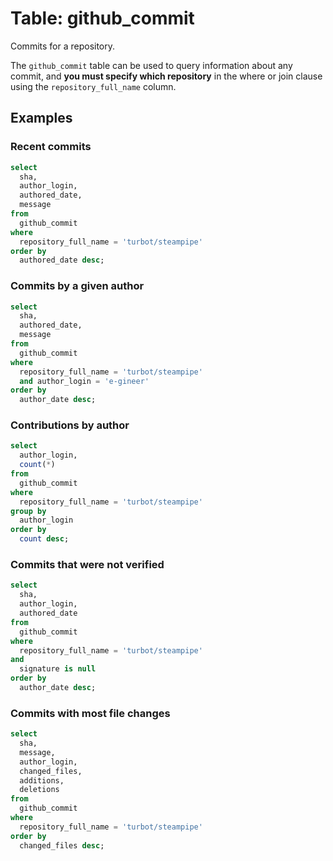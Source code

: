 # Table: github_commit

Commits for a repository.

The `github_commit` table can be used to query information about any commit, and **you must specify which repository** in the where or join clause using the `repository_full_name` column.

## Examples

### Recent commits

```sql
select
  sha,
  author_login,
  authored_date,
  message
from
  github_commit
where
  repository_full_name = 'turbot/steampipe'
order by
  authored_date desc;
```

### Commits by a given author

```sql
select
  sha,
  authored_date,
  message
from
  github_commit
where
  repository_full_name = 'turbot/steampipe'
  and author_login = 'e-gineer'
order by
  author_date desc;
```

### Contributions by author

```sql
select
  author_login,
  count(*)
from
  github_commit
where
  repository_full_name = 'turbot/steampipe'
group by
  author_login
order by
  count desc;
```

### Commits that were not verified

```sql
select
  sha,
  author_login,
  authored_date
from
  github_commit
where
  repository_full_name = 'turbot/steampipe'
and
  signature is null
order by
  author_date desc;
```

### Commits with most file changes

```sql
select
  sha,
  message,
  author_login,
  changed_files,
  additions,
  deletions
from
  github_commit
where
  repository_full_name = 'turbot/steampipe'
order by
  changed_files desc;
```
